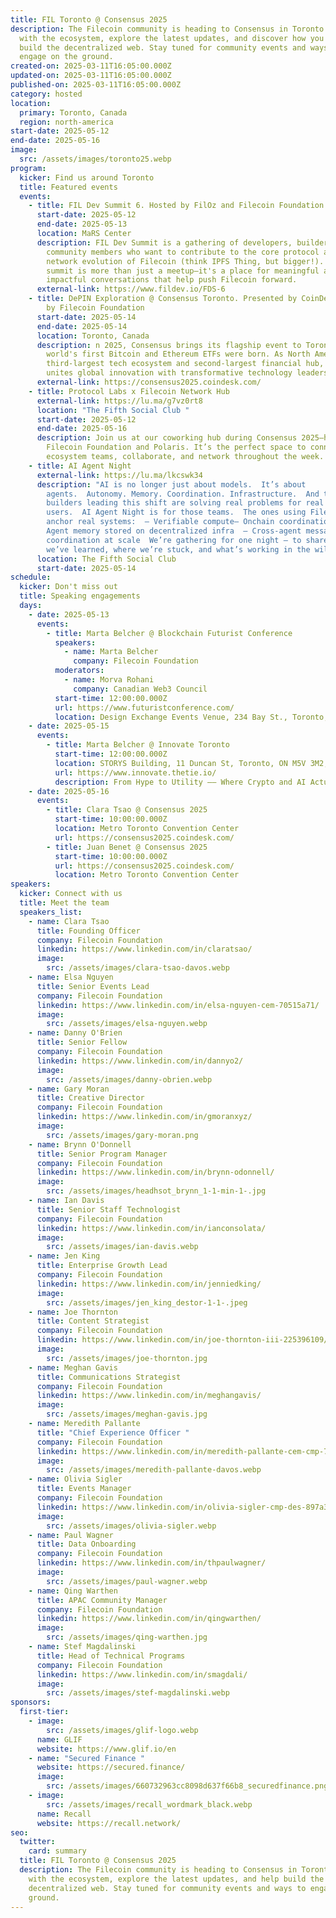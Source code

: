 ```yaml
---
title: FIL Toronto @ Consensus 2025
description: The Filecoin community is heading to Consensus in Toronto! Connect
  with the ecosystem, explore the latest updates, and discover how you can help
  build the decentralized web. Stay tuned for community events and ways to
  engage on the ground.
created-on: 2025-03-11T16:05:00.000Z
updated-on: 2025-03-11T16:05:00.000Z
published-on: 2025-03-11T16:05:00.000Z
category: hosted
location:
  primary: Toronto, Canada
  region: north-america
start-date: 2025-05-12
end-date: 2025-05-16
image:
  src: /assets/images/toronto25.webp
program:
  kicker: Find us around Toronto
  title: Featured events
  events:
    - title: FIL Dev Summit 6. Hosted by FilOz and Filecoin Foundation
      start-date: 2025-05-12
      end-date: 2025-05-13
      location: MaRS Center
      description: FIL Dev Summit is a gathering of developers, builders, and engaged
        community members who want to contribute to the core protocol and
        network evolution of Filecoin (think IPFS Thing, but bigger!). This
        summit is more than just a meetup—it's a place for meaningful and
        impactful conversations that help push Filecoin forward.
      external-link: https://www.fildev.io/FDS-6
    - title: DePIN Exploration @ Consensus Toronto. Presented by CoinDesk, Sponsored
        by Filecoin Foundation
      start-date: 2025-05-14
      end-date: 2025-05-14
      location: Toronto, Canada
      description: n 2025, Consensus brings its flagship event to Toronto, where the
        world's first Bitcoin and Ethereum ETFs were born. As North America's
        third-largest tech ecosystem and second-largest financial hub, Toronto
        unites global innovation with transformative technology leadership.
      external-link: https://consensus2025.coindesk.com/
    - title: Protocol Labs x Filecoin Network Hub
      external-link: https://lu.ma/g7vz0rt8
      location: "The Fifth Social Club "
      start-date: 2025-05-12
      end-date: 2025-05-16
      description: ​Join us at our coworking hub during Consensus 2025—hosted by
        Filecoin Foundation and Polaris. It’s the perfect space to connect with
        ecosystem teams, collaborate, and network throughout the week.
    - title: AI Agent Night
      external-link: https://lu.ma/lkcswk34
      description: "​AI is no longer just about models.  ​It’s about
        agents.  ​Autonomy. Memory. Coordination. Infrastructure.  ​And the
        builders leading this shift are solving real problems for real
        users.  ​AI Agent Night is for those teams.  ​The ones using Filecoin to
        anchor real systems:  ​– Verifiable compute– Onchain coordination  ​–
        Agent memory stored on decentralized infra  ​– Cross-agent messaging and
        coordination at scale  ​We’re gathering for one night — to share what
        we’ve learned, where we’re stuck, and what’s working in the wild."
      location: The Fifth Social Club
      start-date: 2025-05-14
schedule:
  kicker: Don't miss out
  title: Speaking engagements
  days:
    - date: 2025-05-13
      events:
        - title: Marta Belcher @ Blockchain Futurist Conference
          speakers:
            - name: Marta Belcher
              company: Filecoin Foundation
          moderators:
            - name: Morva Rohani
              company: Canadian Web3 Council
          start-time: 12:00:00.000Z
          url: https://www.futuristconference.com/
          location: Design Exchange Events Venue, 234 Bay St., Toronto, ON M5K 1B2, Canada
    - date: 2025-05-15
      events:
        - title: Marta Belcher @ Innovate Toronto
          start-time: 12:00:00.000Z
          location: STORYS Building, 11 Duncan St, Toronto, ON M5V 3M2, Canada
          url: https://www.innovate.thetie.io/
          description: From Hype to Utility –– Where Crypto and AI Actually Make Sense
    - date: 2025-05-16
      events:
        - title: Clara Tsao @ Consensus 2025
          start-time: 10:00:00.000Z
          location: Metro Toronto Convention Center
          url: https://consensus2025.coindesk.com/
        - title: Juan Benet @ Consensus 2025
          start-time: 10:00:00.000Z
          url: https://consensus2025.coindesk.com/
          location: Metro Toronto Convention Center
speakers:
  kicker: Connect with us
  title: Meet the team
  speakers_list:
    - name: Clara Tsao
      title: Founding Officer
      company: Filecoin Foundation
      linkedin: https://www.linkedin.com/in/claratsao/
      image:
        src: /assets/images/clara-tsao-davos.webp
    - name: Elsa Nguyen
      title: Senior Events Lead
      company: Filecoin Foundation
      linkedin: https://www.linkedin.com/in/elsa-nguyen-cem-70515a71/
      image:
        src: /assets/images/elsa-nguyen.webp
    - name: Danny O'Brien
      title: Senior Fellow
      company: Filecoin Foundation
      linkedin: https://www.linkedin.com/in/dannyo2/
      image:
        src: /assets/images/danny-obrien.webp
    - name: Gary Moran
      title: Creative Director
      company: Filecoin Foundation
      linkedin: https://www.linkedin.com/in/gmoranxyz/
      image:
        src: /assets/images/gary-moran.png
    - name: Brynn O'Donnell
      title: Senior Program Manager
      company: Filecoin Foundation
      linkedin: https://www.linkedin.com/in/brynn-odonnell/
      image:
        src: /assets/images/headhsot_brynn_1-1-min-1-.jpg
    - name: Ian Davis
      title: Senior Staff Technologist
      company: Filecoin Foundation
      linkedin: https://www.linkedin.com/in/ianconsolata/
      image:
        src: /assets/images/ian-davis.webp
    - name: Jen King
      title: Enterprise Growth Lead
      company: Filecoin Foundation
      linkedin: https://www.linkedin.com/in/jenniedking/
      image:
        src: /assets/images/jen_king_destor-1-1-.jpeg
    - name: Joe Thornton
      title: Content Strategist
      company: Filecoin Foundation
      linkedin: https://www.linkedin.com/in/joe-thornton-iii-225396109/
      image:
        src: /assets/images/joe-thornton.jpg
    - name: Meghan Gavis
      title: Communications Strategist
      company: Filecoin Foundation
      linkedin: https://www.linkedin.com/in/meghangavis/
      image:
        src: /assets/images/meghan-gavis.jpg
    - name: Meredith Pallante
      title: "Chief Experience Officer "
      company: Filecoin Foundation
      linkedin: https://www.linkedin.com/in/meredith-pallante-cem-cmp-7270549/
      image:
        src: /assets/images/meredith-pallante-davos.webp
    - name: Olivia Sigler
      title: Events Manager
      company: Filecoin Foundation
      linkedin: https://www.linkedin.com/in/olivia-sigler-cmp-des-897a30190/
      image:
        src: /assets/images/olivia-sigler.webp
    - name: Paul Wagner
      title: Data Onboarding
      company: Filecoin Foundation
      linkedin: https://www.linkedin.com/in/thpaulwagner/
      image:
        src: /assets/images/paul-wagner.webp
    - name: Qing Warthen
      title: APAC Community Manager
      company: Filecoin Foundation
      linkedin: https://www.linkedin.com/in/qingwarthen/
      image:
        src: /assets/images/qing-warthen.jpg
    - name: Stef Magdalinski
      title: Head of Technical Programs
      company: Filecoin Foundation
      linkedin: https://www.linkedin.com/in/smagdali/
      image:
        src: /assets/images/stef-magdalinski.webp
sponsors:
  first-tier:
    - image:
        src: /assets/images/glif-logo.webp
      name: GLIF
      website: https://www.glif.io/en
    - name: "Secured Finance "
      website: https://secured.finance/
      image:
        src: /assets/images/660732963cc8098d637f66b8_securedfinance.png
    - image:
        src: /assets/images/recall_wordmark_black.webp
      name: Recall
      website: https://recall.network/
seo:
  twitter:
    card: summary
  title: FIL Toronto @ Consensus 2025
  description: The Filecoin community is heading to Consensus in Toronto! Connect
    with the ecosystem, explore the latest updates, and help build the
    decentralized web. Stay tuned for community events and ways to engage on the
    ground.
---
```

